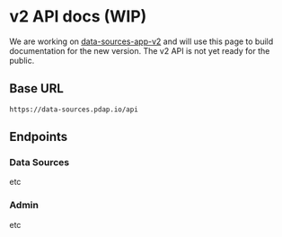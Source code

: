 # v2 API docs (WIP)

We are working on [data-sources-app-v2](https://github.com/Police-Data-Accessibility-Project/data-sources-app/issues/248) and will use this page to build documentation for the new version. The v2 API is not yet ready for the public.

## Base URL

```
https://data-sources.pdap.io/api
```

## Endpoints

### Data Sources

etc

### Admin

etc
